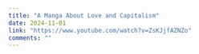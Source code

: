```yaml
---
title: "A Manga About Love and Capitalism"
date: 2024-11-01
link: "https://www.youtube.com/watch?v=ZsKJjfAZNZo"
comments: ""
---
```


